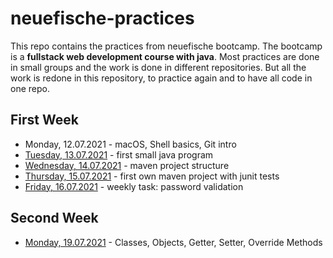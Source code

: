 # neuefische-practices

This repo contains the practices from neuefische bootcamp.
The bootcamp is a **fullstack web development course with java**.
Most practices are done in small groups and the work is done in different repositories. 
But all the work is redone in this repository, to practice again and to have all code in one repo.

## First Week
- Monday, 12.07.2021 - macOS, Shell basics, Git intro
- [Tuesday, 13.07.2021](/21-7-13) - first small java program
- [Wednesday, 14.07.2021](/21-7-14-maven-test-repo/my-app) - maven project structure
- [Thursday, 15.07.2021](/21-7-15) - first own maven project with junit tests
- [Friday, 16.07.2021]() - weekly task: password validation

## Second Week
- [Monday, 19.07.2021](/21-7-19) - Classes, Objects, Getter, Setter, Override Methods
